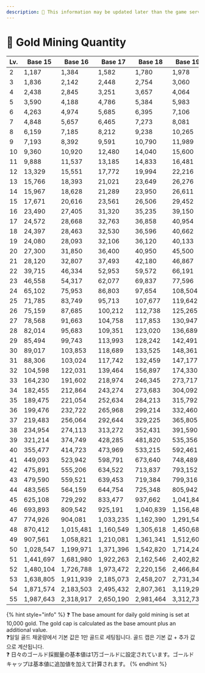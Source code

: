 ```yaml
---
description: 🛑 This information may be updated later than the game server data.
---
```


# 📂 Gold Mining Quantity

<table data-full-width="true"><thead><tr><th width="74">Lv.</th><th>Base 15 </th><th> Base 16 </th><th> Base 17</th><th> Base 18</th><th> Base 19</th><th> Base 20</th><th> Base 21</th></tr></thead><tbody><tr><td>2</td><td>         1,187</td><td>         1,384</td><td>         1,582</td><td>         1,780</td><td>         1,978</td><td>         2,175</td><td>         2,373</td></tr><tr><td>3</td><td>         1,836</td><td>         2,142</td><td>         2,448</td><td>         2,754</td><td>         3,060</td><td>         3,366</td><td>         3,672</td></tr><tr><td>4</td><td>         2,438</td><td>         2,845</td><td>         3,251</td><td>         3,657</td><td>         4,064</td><td>         4,470</td><td>         4,877</td></tr><tr><td>5</td><td>         3,590</td><td>         4,188</td><td>         4,786</td><td>         5,384</td><td>         5,983</td><td>         6,581</td><td>         7,179</td></tr><tr><td>6</td><td>         4,263</td><td>         4,974</td><td>         5,685</td><td>         6,395</td><td>         7,106</td><td>         7,816</td><td>         8,527</td></tr><tr><td>7</td><td>         4,848</td><td>         5,657</td><td>         6,465</td><td>         7,273</td><td>         8,081</td><td>         8,889</td><td>         9,697</td></tr><tr><td>8</td><td>         6,159</td><td>         7,185</td><td>         8,212</td><td>         9,238</td><td>       10,265</td><td>       11,291</td><td>       12,318</td></tr><tr><td>9</td><td>         7,193</td><td>         8,392</td><td>         9,591</td><td>       10,790</td><td>       11,989</td><td>       13,187</td><td>       14,386</td></tr><tr><td>10</td><td>         9,360</td><td>       10,920</td><td>       12,480</td><td>       14,040</td><td>       15,600</td><td>       17,160</td><td>       18,720</td></tr><tr><td>11</td><td>         9,888</td><td>       11,537</td><td>       13,185</td><td>       14,833</td><td>       16,481</td><td>       18,129</td><td>       19,777</td></tr><tr><td>12</td><td>       13,329</td><td>       15,551</td><td>       17,772</td><td>       19,994</td><td>       22,216</td><td>       24,437</td><td>       26,659</td></tr><tr><td>13</td><td>       15,766</td><td>       18,393</td><td>       21,021</td><td>       23,649</td><td>       26,276</td><td>       28,904</td><td>       31,532</td></tr><tr><td>14</td><td>       15,967</td><td>       18,628</td><td>       21,289</td><td>       23,950</td><td>       26,611</td><td>       29,272</td><td>       31,933</td></tr><tr><td>15</td><td>       17,671</td><td>       20,616</td><td>       23,561</td><td>       26,506</td><td>       29,452</td><td>       32,397</td><td>       35,342</td></tr><tr><td>16</td><td>       23,490</td><td>       27,405</td><td>       31,320</td><td>       35,235</td><td>       39,150</td><td>       43,065</td><td>       46,980</td></tr><tr><td>17</td><td>       24,572</td><td>       28,668</td><td>       32,763</td><td>       36,858</td><td>       40,954</td><td>       45,049</td><td>       49,144</td></tr><tr><td>18</td><td>       24,397</td><td>       28,463</td><td>       32,530</td><td>       36,596</td><td>       40,662</td><td>       44,728</td><td>       48,794</td></tr><tr><td>19</td><td>       24,080</td><td>       28,093</td><td>       32,106</td><td>       36,120</td><td>       40,133</td><td>       44,146</td><td>       48,159</td></tr><tr><td>20</td><td>       27,300</td><td>       31,850</td><td>       36,400</td><td>       40,950</td><td>       45,500</td><td>       50,050</td><td>       54,600</td></tr><tr><td>21</td><td>       28,120</td><td>       32,807</td><td>       37,493</td><td>       42,180</td><td>       46,867</td><td>       51,553</td><td>       56,240</td></tr><tr><td>22</td><td>       39,715</td><td>       46,334</td><td>       52,953</td><td>       59,572</td><td>       66,191</td><td>       72,811</td><td>       79,430</td></tr><tr><td>23</td><td>       46,558</td><td>       54,317</td><td>       62,077</td><td>       69,837</td><td>       77,596</td><td>       85,356</td><td>       93,115</td></tr><tr><td>24</td><td>       65,102</td><td>       75,953</td><td>       86,803</td><td>       97,654</td><td>      108,504</td><td>      119,354</td><td>      130,205</td></tr><tr><td>25</td><td>       71,785</td><td>       83,749</td><td>       95,713</td><td>      107,677</td><td>      119,642</td><td>      131,606</td><td>      143,570</td></tr><tr><td>26</td><td>       75,159</td><td>       87,685</td><td>      100,212</td><td>      112,738</td><td>      125,265</td><td>      137,791</td><td>      150,318</td></tr><tr><td>27</td><td>       78,568</td><td>       91,663</td><td>      104,758</td><td>      117,853</td><td>      130,947</td><td>      144,042</td><td>      157,137</td></tr><tr><td>28</td><td>       82,014</td><td>       95,683</td><td>      109,351</td><td>      123,020</td><td>      136,689</td><td>      150,358</td><td>      164,027</td></tr><tr><td>29</td><td>       85,494</td><td>       99,743</td><td>      113,993</td><td>      128,242</td><td>      142,491</td><td>      156,740</td><td>      170,989</td></tr><tr><td>30</td><td>       89,017</td><td>      103,853</td><td>      118,689</td><td>      133,525</td><td>      148,361</td><td>      163,198</td><td>      178,034</td></tr><tr><td>31</td><td>       88,306</td><td>      103,024</td><td>      117,742</td><td>      132,459</td><td>      147,177</td><td>      161,895</td><td>      176,612</td></tr><tr><td>32</td><td>      104,598</td><td>      122,031</td><td>      139,464</td><td>      156,897</td><td>      174,330</td><td>      191,763</td><td>      209,196</td></tr><tr><td>33</td><td>      164,230</td><td>      191,602</td><td>      218,974</td><td>      246,345</td><td>      273,717</td><td>      301,089</td><td>      328,460</td></tr><tr><td>34</td><td>      182,455</td><td>      212,864</td><td>      243,274</td><td>      273,683</td><td>      304,092</td><td>      334,501</td><td>      364,910</td></tr><tr><td>35</td><td>      189,475</td><td>      221,054</td><td>      252,634</td><td>      284,213</td><td>      315,792</td><td>      347,371</td><td>      378,950</td></tr><tr><td>36</td><td>      199,476</td><td>      232,722</td><td>      265,968</td><td>      299,214</td><td>      332,460</td><td>      365,706</td><td>      398,952</td></tr><tr><td>37</td><td>      219,483</td><td>      256,064</td><td>      292,644</td><td>      329,225</td><td>      365,805</td><td>      402,386</td><td>      438,966</td></tr><tr><td>38</td><td>      234,954</td><td>      274,113</td><td>      313,272</td><td>      352,431</td><td>      391,590</td><td>      430,749</td><td>      469,908</td></tr><tr><td>39</td><td>      321,214</td><td>      374,749</td><td>      428,285</td><td>      481,820</td><td>      535,356</td><td>      588,892</td><td>      642,427</td></tr><tr><td>40</td><td>      355,477</td><td>      414,723</td><td>      473,969</td><td>      533,215</td><td>      592,461</td><td>      651,707</td><td>      710,953</td></tr><tr><td>41</td><td>      449,093</td><td>      523,942</td><td>      598,791</td><td>      673,640</td><td>      748,489</td><td>      823,337</td><td>      898,186</td></tr><tr><td>42</td><td>      475,891</td><td>      555,206</td><td>      634,522</td><td>      713,837</td><td>      793,152</td><td>      872,467</td><td>      951,782</td></tr><tr><td>43</td><td>      479,590</td><td>      559,521</td><td>      639,453</td><td>      719,384</td><td>      799,316</td><td>      879,248</td><td>      959,179</td></tr><tr><td>44</td><td>      483,565</td><td>      564,159</td><td>      644,754</td><td>      725,348</td><td>      805,942</td><td>      886,536</td><td>      967,130</td></tr><tr><td>45</td><td>      625,108</td><td>      729,292</td><td>      833,477</td><td>      937,662</td><td>    1,041,846</td><td>    1,146,031</td><td>    1,250,216</td></tr><tr><td>46</td><td>      693,893</td><td>      809,542</td><td>      925,191</td><td>    1,040,839</td><td>    1,156,488</td><td>    1,272,137</td><td>    1,387,786</td></tr><tr><td>47</td><td>      774,926</td><td>      904,081</td><td>    1,033,235</td><td>    1,162,390</td><td>    1,291,544</td><td>    1,420,699</td><td>    1,549,853</td></tr><tr><td>48</td><td>      870,412</td><td>    1,015,481</td><td>    1,160,549</td><td>    1,305,618</td><td>    1,450,687</td><td>    1,595,755</td><td>    1,740,824</td></tr><tr><td>49</td><td>      907,561</td><td>    1,058,821</td><td>    1,210,081</td><td>    1,361,341</td><td>    1,512,601</td><td>    1,663,861</td><td>    1,815,121</td></tr><tr><td>50</td><td>    1,028,547</td><td>    1,199,971</td><td>    1,371,396</td><td>    1,542,820</td><td>    1,714,244</td><td>1,885,669</td><td>2,057,093</td></tr><tr><td>51</td><td>    1,441,697</td><td>    1,681,980</td><td>    1,922,263</td><td>    2,162,546</td><td>2,402,829</td><td>2,643,112</td><td>2,883,395</td></tr><tr><td>52</td><td>    1,480,104</td><td>    1,726,788</td><td>    1,973,472</td><td>    2,220,156</td><td>2,466,840</td><td>2,713,524</td><td>2,960,208</td></tr><tr><td>53</td><td>    1,638,805</td><td>    1,911,939</td><td>2,185,073</td><td> 2,458,207</td><td>2,731,342</td><td>3,004,476</td><td>3,277,610</td></tr><tr><td>54</td><td>    1,871,574</td><td>    2,183,503</td><td>2,495,432</td><td>    2,807,361</td><td>    3,119,290</td><td>3,431,219</td><td>3,743,148</td></tr><tr><td>55</td><td>    1,987,643</td><td>    2,318,917</td><td>    2,650,190</td><td>    2,981,464</td><td>    3,312,738</td><td>3,644,012</td><td>3,975,286</td></tr></tbody></table>

{% hint style="info" %}
❓ The base amount for daily gold mining is set at 10,000 gold. The gold cap is calculated as the base amount plus an additional value.\
❓일일 골드 채굴량에서 기본 값은 1만 골드로 세팅됩니다. 골드 캡은 기본 값 + 추가 값으로 계산됩니다.\
❓ 日々のゴールド採掘量の基本値は1万ゴールドに設定されています。ゴールドキャップは基本値に追加値を加えて計算されます。
{% endhint %}
